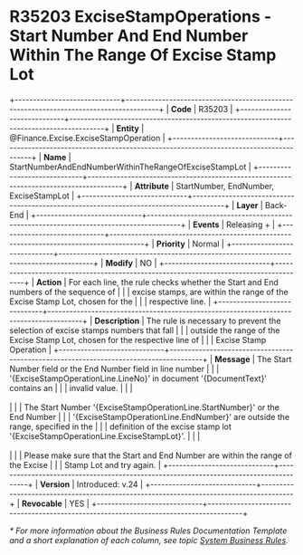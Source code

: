 ﻿---
erp.type: business-rule
erp.entity: Finance.Excise.ExciseStampOperation
---

# R35203 ExciseStampOperations - Start Number And End Number Within The Range Of Excise Stamp Lot
+-----------------------------+---------------------------------------------------------------------------------------+
| **Code**                    | R35203                                                                                |
+-----------------------------+---------------------------------------------------------------------------------------+
| **Entity**                  | @Finance.Excise.ExciseStampOperation                                                  |
+-----------------------------+---------------------------------------------------------------------------------------+
| **Name**                    | StartNumberAndEndNumberWithinTheRangeOfExciseStampLot                                 |
+-----------------------------+---------------------------------------------------------------------------------------+
| **Attribute**               | StartNumber, EndNumber, ExciseStampLot                                                | 
+-----------------------------+---------------------------------------------------------------------------------------+
| **Layer**                   | Back-End                                                                              |
+-----------------------------+---------------------------------------------------------------------------------------+
| **Events**                  | Releasing +                                                                           |
+-----------------------------+---------------------------------------------------------------------------------------+
| **Priority**                | Normal                                                                                |
+-----------------------------+---------------------------------------------------------------------------------------+
| **Modify**                  | NO                                                                                    |
+-----------------------------+---------------------------------------------------------------------------------------+
| **Action**                  | For each line, the rule checks whether the Start and End numbers of the sequence of   |
|                             | excise stamps, are within the range of the Excise Stamp Lot, chosen for the           |
|                             | respective line.                                                                      |
+-----------------------------+---------------------------------------------------------------------------------------+
| **Description**             | The rule is necessary to prevent the selection of excise stamps numbers that fall     |
|                             | outside the range of the Excise Stamp Lot, chosen for the respective line of          | 
|                             | Excise Stamp Operation                                                                |
+-----------------------------+---------------------------------------------------------------------------------------+
| **Message**                 | The Start Number field or the End Number field in line number                         |
|                             | '{ExciseStampOperationLine.LineNo}' in document '{DocumentText}' contains an          |
|                             |  invalid value.                                                                       |
|                             | <br/><br/>                                                                            |
|                             | The Start Number '{ExciseStampOperationLine.StartNumber}' or the End Number           |
|                             | '{ExciseStampOperationLine.EndNumber}' are outside the range, specified in the        |
|                             | definition of the excise stamp lot '{ExciseStampOperationLine.ExciseStampLot}'.       |
|                             | <br/><br/>                                                                            |
|                             | Please make sure that the Start and End Number are within the range of the  Excise    |
|                             | Stamp Lot and try again.                                                              |
+-----------------------------+---------------------------------------------------------------------------------------+
| **Version**                 | Introduced: v.24                                                                      |
+-----------------------------+---------------------------------------------------------------------------------------+
| **Revocable**               | YES                                                                                   |
+-----------------------------+---------------------------------------------------------------------------------------+

*\* For more information about the Business Rules Documentation Template and a short explanation of each column, see
topic [System Business Rules](../templates/template-description-system-business-rules.md).*
